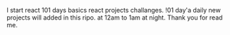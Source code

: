I start react 101 days basics react projects challanges.
!01 day'a daily new projects will added in this ripo. at 12am to 1am at night.
Thank you for read me.
